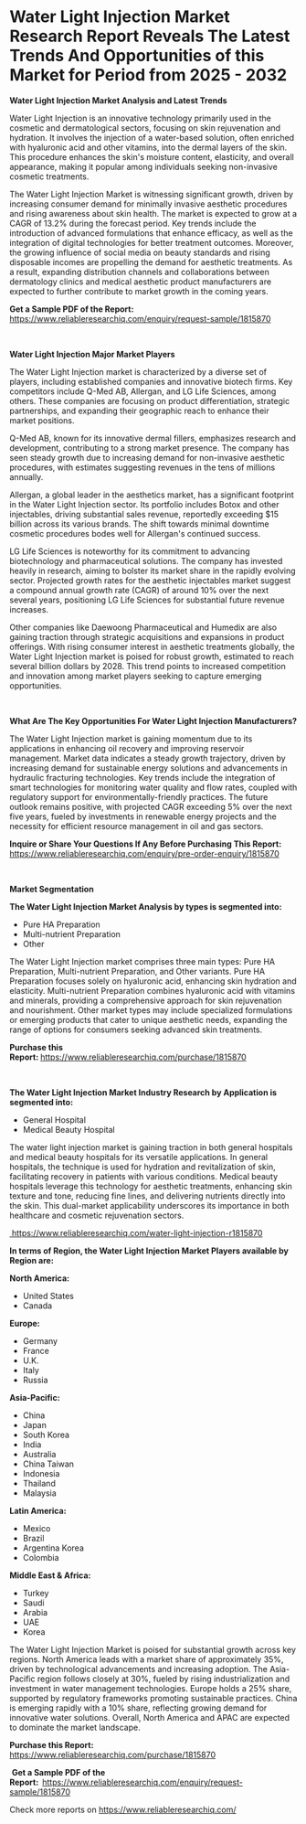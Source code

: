 <p><h1>Water Light Injection Market Research Report Reveals The Latest Trends And Opportunities of this Market for Period from 2025 - 2032</h1></p><p><strong>Water Light Injection Market Analysis and Latest Trends</strong></p>
<p><p>Water Light Injection is an innovative technology primarily used in the cosmetic and dermatological sectors, focusing on skin rejuvenation and hydration. It involves the injection of a water-based solution, often enriched with hyaluronic acid and other vitamins, into the dermal layers of the skin. This procedure enhances the skin's moisture content, elasticity, and overall appearance, making it popular among individuals seeking non-invasive cosmetic treatments.</p><p>The Water Light Injection Market is witnessing significant growth, driven by increasing consumer demand for minimally invasive aesthetic procedures and rising awareness about skin health. The market is expected to grow at a CAGR of 13.2% during the forecast period. Key trends include the introduction of advanced formulations that enhance efficacy, as well as the integration of digital technologies for better treatment outcomes. Moreover, the growing influence of social media on beauty standards and rising disposable incomes are propelling the demand for aesthetic treatments. As a result, expanding distribution channels and collaborations between dermatology clinics and medical aesthetic product manufacturers are expected to further contribute to market growth in the coming years.</p></p>
<p><strong>Get a Sample PDF of the Report:&nbsp;</strong> <a href="https://www.reliableresearchiq.com/enquiry/request-sample/1815870?utm_campaign=3356&utm_medium=2&utm_source=Github&utm_content=ia&utm_term=04042025&utm_id=water-light-injection">https://www.reliableresearchiq.com/enquiry/request-sample/1815870</a></p>
<p>&nbsp;</p>
<p><strong>Water Light Injection Major Market Players</strong></p>
<p><p>The Water Light Injection market is characterized by a diverse set of players, including established companies and innovative biotech firms. Key competitors include Q-Med AB, Allergan, and LG Life Sciences, among others. These companies are focusing on product differentiation, strategic partnerships, and expanding their geographic reach to enhance their market positions.</p><p>Q-Med AB, known for its innovative dermal fillers, emphasizes research and development, contributing to a strong market presence. The company has seen steady growth due to increasing demand for non-invasive aesthetic procedures, with estimates suggesting revenues in the tens of millions annually.</p><p>Allergan, a global leader in the aesthetics market, has a significant footprint in the Water Light Injection sector. Its portfolio includes Botox and other injectables, driving substantial sales revenue, reportedly exceeding $15 billion across its various brands. The shift towards minimal downtime cosmetic procedures bodes well for Allergan's continued success.</p><p>LG Life Sciences is noteworthy for its commitment to advancing biotechnology and pharmaceutical solutions. The company has invested heavily in research, aiming to bolster its market share in the rapidly evolving sector. Projected growth rates for the aesthetic injectables market suggest a compound annual growth rate (CAGR) of around 10% over the next several years, positioning LG Life Sciences for substantial future revenue increases.</p><p>Other companies like Daewoong Pharmaceutical and Humedix are also gaining traction through strategic acquisitions and expansions in product offerings. With rising consumer interest in aesthetic treatments globally, the Water Light Injection market is poised for robust growth, estimated to reach several billion dollars by 2028. This trend points to increased competition and innovation among market players seeking to capture emerging opportunities.</p></p>
<p>&nbsp;</p>
<p><strong>What Are The Key Opportunities For Water Light Injection Manufacturers?</strong></p>
<p><p>The Water Light Injection market is gaining momentum due to its applications in enhancing oil recovery and improving reservoir management. Market data indicates a steady growth trajectory, driven by increasing demand for sustainable energy solutions and advancements in hydraulic fracturing technologies. Key trends include the integration of smart technologies for monitoring water quality and flow rates, coupled with regulatory support for environmentally-friendly practices. The future outlook remains positive, with projected CAGR exceeding 5% over the next five years, fueled by investments in renewable energy projects and the necessity for efficient resource management in oil and gas sectors.</p></p>
<p><strong>Inquire or Share Your Questions If Any Before Purchasing This Report:</strong> <a href="https://www.reliableresearchiq.com/enquiry/pre-order-enquiry/1815870?utm_campaign=3356&utm_medium=2&utm_source=Github&utm_content=ia&utm_term=04042025&utm_id=water-light-injection">https://www.reliableresearchiq.com/enquiry/pre-order-enquiry/1815870</a></p>
<p>&nbsp;</p>
<p><strong>Market Segmentation</strong></p>
<p><strong>The Water Light Injection Market Analysis by types is segmented into:</strong></p>
<p><ul><li>Pure HA Preparation</li><li>Multi-nutrient Preparation</li><li>Other</li></ul></p>
<p><p>The Water Light Injection market comprises three main types: Pure HA Preparation, Multi-nutrient Preparation, and Other variants. Pure HA Preparation focuses solely on hyaluronic acid, enhancing skin hydration and elasticity. Multi-nutrient Preparation combines hyaluronic acid with vitamins and minerals, providing a comprehensive approach for skin rejuvenation and nourishment. Other market types may include specialized formulations or emerging products that cater to unique aesthetic needs, expanding the range of options for consumers seeking advanced skin treatments.</p></p>
<p><strong>Purchase this Report:&nbsp;</strong><a href="https://www.reliableresearchiq.com/purchase/1815870?utm_campaign=3356&utm_medium=2&utm_source=Github&utm_content=ia&utm_term=04042025&utm_id=water-light-injection">https://www.reliableresearchiq.com/purchase/1815870</a></p>
<p>&nbsp;</p>
<p><strong>The Water Light Injection Market Industry Research by Application is segmented into:</strong></p>
<p><ul><li>General Hospital</li><li>Medical Beauty Hospital</li></ul></p>
<p><p>The water light injection market is gaining traction in both general hospitals and medical beauty hospitals for its versatile applications. In general hospitals, the technique is used for hydration and revitalization of skin, facilitating recovery in patients with various conditions. Medical beauty hospitals leverage this technology for aesthetic treatments, enhancing skin texture and tone, reducing fine lines, and delivering nutrients directly into the skin. This dual-market applicability underscores its importance in both healthcare and cosmetic rejuvenation sectors.</p></p>
<p><a href="https://www.reliableresearchiq.com/water-light-injection-r1815870?utm_campaign=3356&utm_medium=2&utm_source=Github&utm_content=ia&utm_term=04042025&utm_id=water-light-injection">&nbsp;https://www.reliableresearchiq.com/water-light-injection-r1815870</a></p>
<p><strong>In terms of Region, the Water Light Injection Market Players available by Region are:</strong></p>
<p>
    <p> <strong> North America: </strong>
        <ul>
            <li>United States</li>
            <li>Canada</li>
        </ul>
        </p> 
    <p> <strong> Europe: </strong>
        <ul>
            <li>Germany</li>
            <li>France</li>
            <li>U.K.</li>
            <li>Italy</li>
            <li>Russia</li>
        </ul>
        </p> 
    <p> <strong> Asia-Pacific: </strong>
        <ul>
            <li>China</li>
            <li>Japan</li>
            <li>South Korea</li>
            <li>India</li>
            <li>Australia</li>
            <li>China Taiwan</li>
            <li>Indonesia</li>
            <li>Thailand</li>
            <li>Malaysia</li>
        </ul>
        </p> 
    <p> <strong> Latin America: </strong>
        <ul>
            <li>Mexico</li>
            <li>Brazil</li>
            <li>Argentina Korea</li>
            <li>Colombia</li>
        </ul>
        </p> 
    <p> <strong> Middle East & Africa: </strong>
        <ul>
            <li>Turkey</li>
            <li>Saudi</li>
            <li>Arabia</li>
            <li>UAE</li>
            <li>Korea</li>
        </ul>
    </p>
    </p>
<p><p>The Water Light Injection Market is poised for substantial growth across key regions. North America leads with a market share of approximately 35%, driven by technological advancements and increasing adoption. The Asia-Pacific region follows closely at 30%, fueled by rising industrialization and investment in water management technologies. Europe holds a 25% share, supported by regulatory frameworks promoting sustainable practices. China is emerging rapidly with a 10% share, reflecting growing demand for innovative water solutions. Overall, North America and APAC are expected to dominate the market landscape.</p></p>
<p><strong>Purchase this Report: </strong><a href="https://www.reliableresearchiq.com/purchase/1815870?utm_campaign=3356&utm_medium=2&utm_source=Github&utm_content=ia&utm_term=04042025&utm_id=water-light-injection">https://www.reliableresearchiq.com/purchase/1815870</a></p>
<p>&nbsp;<strong>Get a Sample PDF of the Report:&nbsp;&nbsp;</strong><a href="https://www.reliableresearchiq.com/enquiry/request-sample/1815870?utm_campaign=3356&utm_medium=2&utm_source=Github&utm_content=ia&utm_term=04042025&utm_id=water-light-injection">https://www.reliableresearchiq.com/enquiry/request-sample/1815870</a></p>
<p><strong></strong></p>
<p>Check more reports on <a href="https://www.reliableresearchiq.com/?utm_campaign=3356&utm_medium=2&utm_source=Github&utm_content=ia&utm_term=04042025&utm_id=water-light-injection">https://www.reliableresearchiq.com/</a></p>